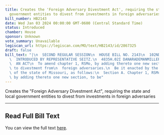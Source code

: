```yaml
---
title: Creates the 'Foreign Adversary Divestment Act', requiring the state and local
  government entities to divest from investments in foreign adversaries
bill_number: HB2143
date: Wed Jan 03 2024 00:00:00 GMT-0600 (Central Standard Time)
status: Introduced
chamber: House
sponsor: Unknown
vote_summary: Unavailable
legiscan_url: https://legiscan.com/MO/text/HB2143/id/2867325
draft: false
bill_text: "|\n  SECOND REGULAR SESSION\n  HOUSE BILL NO. 2143\n  102ND GENERAL ASSEMBLY\n\
  \  INTRODUCED BY REPRESENTATIVE SEITZ.\n  4835H.02I DANARADEMANMILLER,ChiefClerk\n\
  \  AN ACT\n  To amend chapter 1, RSMo, by adding thereto one new section relating\
  \ to divestment from\n  foreign adversaries.\n  Be it enacted by the General Assembly\
  \ of the state of Missouri, as follows:\n  Section A. Chapter 1, RSMo, is amended\
  \ by adding thereto one new section, to be"
---
```

Creates the "Foreign Adversary Divestment Act", requiring the state and local government entities to divest from investments in foreign adversaries

---

## Read Full Bill Text

You can view the full text [here](https://legiscan.com/MO/text/HB2143/id/2867325).
